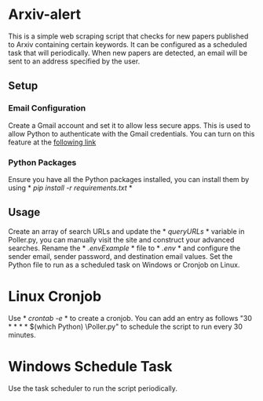# Arxiv-alert
This is a simple web scraping script that checks for new papers published to Arxiv containing certain keywords.
It can be configured as a scheduled task that will periodically.
When new papers are detected, an email will be sent to an address specified by the user.
## Setup
### Email Configuration
Create a Gmail account and set it to allow less secure apps. This is used to allow Python to authenticate with the Gmail credentials.
You can turn on this feature at the [following link](https://myaccount.google.com/lesssecureapps?pli=1&rapt=AEjHL4PBzRUYCw8jDFLXfrpP7Q6Rn_ZMsC-o9oZiZsIREsKSa17ekyl8XmDNm_SYoPnMWa78ZM36i7hTKZq5caqUpz7zZwqosQ)
### Python Packages
Ensure you have all the Python packages installed, you can install them by using * *pip install -r requirements.txt* *
## Usage
Create an array of search URLs and update the * *queryURLs* * variable in Poller.py, you can manually visit the site and construct your advanced searches.
Rename the * *.envExample* * file to * *.env* * and configure the sender email, sender password, and destination email values.
Set the Python file to run as a scheduled task on Windows or Cronjob on Linux.
# Linux Cronjob
Use * *crontab -e* * to create a cronjob. You can add an entry as follows "30 * * * * $(which Python) <pathToPyFile>\Poller.py" to schedule the script to run every 30 minutes.
# Windows Schedule Task
Use the task scheduler to run the script periodically.